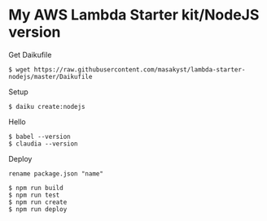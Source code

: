 My AWS Lambda Starter kit/NodeJS version
==========================================

Get Daikufile 

    $ wget https://raw.githubusercontent.com/masakyst/lambda-starter-nodejs/master/Daikufile

Setup

    $ daiku create:nodejs

Hello 

    $ babel --version
    $ claudia --version
    
Deploy
    
    rename package.json "name"

    $ npm run build
    $ npm run test
    $ npm run create
    $ npm run deploy

